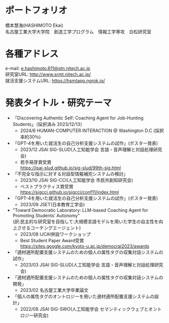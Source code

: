 # ポートフォリオ
橋本慧海(HASHIMOTO Ekai)  
名古屋工業大学大学院　創造工学プログラム　情報工学専攻　白松研究室
# 各種アドレス
e-mail: e.hashimoto.611@stn.nitech.ac.jp  
研究室URL: http://www.srmt.nitech.ac.jp/  
就活支援システムURL: https://hsmtapp.ngrok.io/
# 発表タイトル・研究テーマ
- 「Discovering Authentic Self: Coaching Agent for Job-Hunting Students」（採択済み 2023/12/13）
  - 2024/6 HUMAN-COMPUTER INTERACTION @ Washington D.C (採択率約30％)
- 「GPT-4を用いた就活生の自己分析支援システムの試作」(ポスター発表)
  - 2023/12 JSAI SIG-SLUD(人工知能学会 言語・音声理解と対話処理研究会)
  - 若手萌芽賞受賞<br>https://jsai-slud.github.io/sig-slud/99th-sig.html
- 「不完全な指示に対する対話型情報補完システムの検討」
  - 2023/10 JSAI SIG-CCI(人工知能学会 市民共創知研究会) 
  - ベストプラクティス賞受賞<br>https://sigcci.github.io/sigcci/conf11/index.html
- 「GPT-4を用いた就活生の自己分析支援システムの試作」(ポスター発表)
  - 2023/09 JSET(日本教育工学会) 
- "Toward Democratic Laboratory: LLM-based Coaching Agent for Promoting Students’ Autonomy"<br>(訳:民主的な研究室を目指して:大規模言語モデルを用いた学生の自主性を向上させるコーチングエージェント)
  - 2023/08 IJCAI併設ワークショップ 
  - Best Student Paper Award受賞<br>https://sites.google.com/kyoto-u.ac.jp/democrai2023/awards
- 「適材適所配置支援システムのための個人の属性タグの収集対話システムの試作」
  - 2023/03 JSAI SIG-SLUD(人工知能学会 言語・音声理解と対話処理研究会) 
- 「適材適所配置支援システムのための個人の属性タグの収集対話システムの開発」
  - 2023/02 名古屋工業大学卒業論文
- 「個人の属性タグのオントロジーを用いた適材適所配置支援システムの設計」
  - 2022/08 JSAI SIG-SWO(人工知能学会 セマンティックウェブとオントロジー研究会) 
